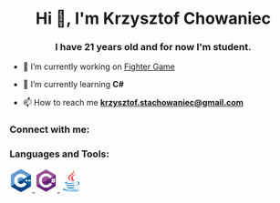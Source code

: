<h1 align="center">Hi 👋, I'm Krzysztof Chowaniec</h1>
<h3 align="center">I have 21 years old and for now I'm student.</h3>

- 🔭 I’m currently working on [Fighter Game](https://github.com/KrzyStaCho/FighterGame)

- 🌱 I’m currently learning **C#**

- 📫 How to reach me **krzysztof.stachowaniec@gmail.com**

<h3 align="left">Connect with me:</h3>
<p align="left">
</p>

<h3 align="left">Languages and Tools:</h3>
<p align="left"> <a href="https://www.w3schools.com/cpp/" target="_blank" rel="noreferrer"> <img src="https://raw.githubusercontent.com/devicons/devicon/master/icons/cplusplus/cplusplus-original.svg" alt="cplusplus" width="40" height="40"/> </a> <a href="https://www.w3schools.com/cs/" target="_blank" rel="noreferrer"> <img src="https://raw.githubusercontent.com/devicons/devicon/master/icons/csharp/csharp-original.svg" alt="csharp" width="40" height="40"/> </a> <a href="https://www.java.com" target="_blank" rel="noreferrer"> <img src="https://raw.githubusercontent.com/devicons/devicon/master/icons/java/java-original.svg" alt="java" width="40" height="40"/> </a> </p>

